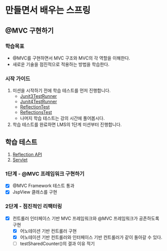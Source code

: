 # 만들면서 배우는 스프링

## @MVC 구현하기

### 학습목표
- @MVC를 구현하면서 MVC 구조와 MVC의 각 역할을 이해한다.
- 새로운 기술을 점진적으로 적용하는 방법을 학습한다.

### 시작 가이드
1. 미션을 시작하기 전에 학습 테스트를 먼저 진행합니다.
    - [Junit3TestRunner](study/src/test/java/reflection/Junit3TestRunner.java)
    - [Junit4TestRunner](study/src/test/java/reflection/Junit4TestRunner.java)
    - [ReflectionTest](study/src/test/java/reflection/ReflectionTest.java)
    - [ReflectionsTest](study/src/test/java/reflection/ReflectionsTest.java)
    - 나머지 학습 테스트는 강의 시간에 풀어봅시다.
2. 학습 테스트를 완료하면 LMS의 1단계 미션부터 진행합니다.

## 학습 테스트
1. [Reflection API](study/src/test/java/reflection)
2. [Servlet](study/src/test/java/servlet)

### 1단계 - @MVC 프레임워크 구현하기
- [x] @MVC Framework 테스트 통과
- [x] JspView 클래스를 구현

### 2단계 - 점진적인 리팩터링
- [x] 컨트롤러 인터페이스 기반 MVC 프레임워크와 @MVC 프레임워크가 공존하도록 구현
  - [x] 어노테이션 기반 컨트롤러 구현
  - [x] 어노테이션 기반 컨트롤러와 인터페이스 기반 컨트롤러가 같이 돌아갈 수 있다.
  - [ ] testSharedCounter()의 결과 이유 적기
